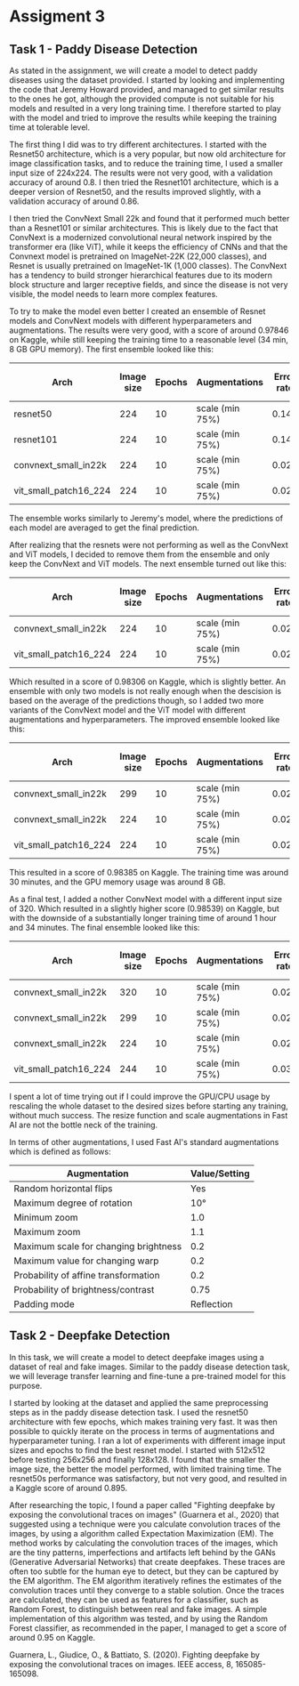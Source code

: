 # Assigment 3

## Task 1 - Paddy Disease Detection

As stated in the assignment, we will create a model to detect paddy diseases using the dataset provided. I started by looking and implementing the code that Jeremy Howard provided, and managed to get similar results to the ones he got, although the provided compute is not suitable for his models and resulted in a very long training time. I therefore started to play with the model and tried to improve the results while keeping the training time at tolerable level.

The first thing I did was to try different architectures. I started with the Resnet50 architecture, which is a very popular, but now old architecture for image classification tasks, and to reduce the training time, I used a smaller input size of 224x224. The results were not very good, with a validation accuracy of around 0.8. I then tried the Resnet101 architecture, which is a deeper version of Resnet50, and the results improved slightly, with a validation accuracy of around 0.86.

I then tried the ConvNext Small 22k and found that it performed much better than a Resnet101 or similar architectures. This is likely due to the fact that ConvNext is a modernized convolutional neural network inspired by the transformer era (like ViT), while it keeps the efficiency of CNNs and that the Convnext model is pretrained on ImageNet-22K (22,000 classes), and Resnet is usually pretrained on ImageNet-1K (1,000 classes). The ConvNext has a tendency to build stronger hierarchical features due to its modern block structure and larger receptive fields, and since the disease is not very visible, the model needs to learn more complex features.

To try to make the model even better I created an ensemble of Resnet models and ConvNext models with different hyperparameters and augmentations. The results were very good, with a score of around 0.97846 on Kaggle, while still keeping the training time to a reasonable level (34 min, 8 GB GPU memory). The first ensemble looked like this:

| Arch                  | Image size | Epochs | Augmentations   | Error rate | Training time (approx) |
| --------------------- | ---------- | ------ | --------------- | ---------- | ---------------------- |
| resnet50              | 224        | 10     | scale (min 75%) | 0.144      | 7 min                  |
| resnet101             | 224        | 10     | scale (min 75%) | 0.142      | 10 min                 |
| convnext_small_in22k  | 224        | 10     | scale (min 75%) | 0.028      | 11 min                 |
| vit_small_patch16_224 | 224        | 10     | scale (min 75%) | 0.026      | 6 min                  |

The ensemble works similarly to Jeremy's model, where the predictions of each model are averaged to get the final prediction.

After realizing that the resnets were not performing as well as the ConvNext and ViT models, I decided to remove them from the ensemble and only keep the ConvNext and ViT models. The next ensemble turned out like this:

| Arch                  | Image size | Epochs | Augmentations   | Error rate | Training time (approx) |
| --------------------- | ---------- | ------ | --------------- | ---------- | ---------------------- |
| convnext_small_in22k  | 224        | 10     | scale (min 75%) | 0.024      | 11 min                 |
| vit_small_patch16_224 | 224        | 10     | scale (min 75%) | 0.029      | 6 min                  |

Which resulted in a score of 0.98306 on Kaggle, which is slightly better. An ensemble with only two models is not really enough when the descision is based on the average of the predictions though, so I added two more variants of the ConvNext model and the ViT model with different augmentations and hyperparameters. The improved ensemble looked like this:

| Arch                  | Image size | Epochs | Augmentations   | Error rate | Training time (approx) |
| --------------------- | ---------- | ------ | --------------- | ---------- | ---------------------- |
| convnext_small_in22k  | 299        | 10     | scale (min 75%) | 0.024      | 16 min                 |
| convnext_small_in22k  | 224        | 10     | scale (min 75%) | 0.024      | 11 min                 |
| vit_small_patch16_224 | 224        | 10     | scale (min 75%) | 0.029      | 6 min                  |

This resulted in a score of 0.98385 on Kaggle. The training time was around 30 minutes, and the GPU memory usage was around 8 GB.

As a final test, I added a nother ConvNext model with a different input size of 320. Which resulted in a slightly higher score (0.98539) on Kaggle, but with the downside of a substantially longer training time of around 1 hour and 34 minutes. The final ensemble looked like this:

| Arch                  | Image size | Epochs | Augmentations   | Error rate | Training time (approx) |
| --------------------- | ---------- | ------ | --------------- | ---------- | ---------------------- |
| convnext_small_in22k  | 320        | 10     | scale (min 75%) | 0.021      | 60 min                 |
| convnext_small_in22k  | 299        | 10     | scale (min 75%) | 0.024      | 16 min                 |
| convnext_small_in22k  | 224        | 10     | scale (min 75%) | 0.025      | 11 min                 |
| vit_small_patch16_224 | 244        | 10     | scale (min 75%) | 0.032      | 6 min                  |

I spent a lot of time trying out if I could improve the GPU/CPU usage by rescaling the whole dataset to the desired sizes before starting any training, without much success. The resize function and scale augmentations in Fast AI are not the bottle neck of the training. 

In terms of other augmentations, I used Fast AI's standard augmentations which is defined as follows:

| Augmentation                          | Value/Setting         |
|----------------------------------------|-----------------------|
| Random horizontal flips                | Yes                   |
| Maximum degree of rotation             | 10°                   |
| Minimum zoom                           | 1.0                   |
| Maximum zoom                           | 1.1                   |
| Maximum scale for changing brightness  | 0.2                   |
| Maximum value for changing warp        | 0.2                   |
| Probability of affine transformation   | 0.2                   |
| Probability of brightness/contrast     | 0.75                  |
| Padding mode                           | Reflection            |


## Task 2 - Deepfake Detection

In this task, we will create a model to detect deepfake images using a dataset of real and fake images. Similar to the paddy disease detection task, we will leverage transfer learning and fine-tune a pre-trained model for this purpose.

I started by looking at the dataset and applied the same preprocessing steps as in the paddy disease detection task. I used the resnet50 architecture with few epochs, which makes training very fast. It was then possible to quickly iterate on the process in terms of augmentations and hyperparameter tuning. I ran a lot of experiments with different image input sizes and epochs to find the best resnet model. I started with 512x512 before testing 256x256 and finally 128x128. I found that the smaller the image size, the better the model performed, with limited training time. The resnet50s performance was satisfactory, but not very good, and resulted in a Kaggle score of around 0.895.

After researching the topic, I found a paper called "Fighting deepfake by exposing the convolutional traces on images" (Guarnera et al., 2020) that suggested using a technique were you calculate convolution traces of the images, by using a algorithm called Expectation Maximization (EM). The method works by calculating the convolution traces of the images, which are the tiny patterns, imperfections and artifacts left behind by the GANs (Generative Adversarial Networks) that create deepfakes. These traces are often too subtle for the human eye to detect, but they can be captured by the EM algorithm. The EM algorithm iteratively refines the estimates of the convolution traces until they converge to a stable solution. Once the traces are calculated, they can be used as features for a classifier, such as Random Forest, to distinguish between real and fake images. A simple implementation of this algorithm was tested, and by using the Random Forest classifier, as recommended in the paper, I managed to get a score of around 0.95 on Kaggle.

Guarnera, L., Giudice, O., & Battiato, S. (2020). Fighting deepfake by exposing the convolutional traces on images. IEEE access, 8, 165085-165098.